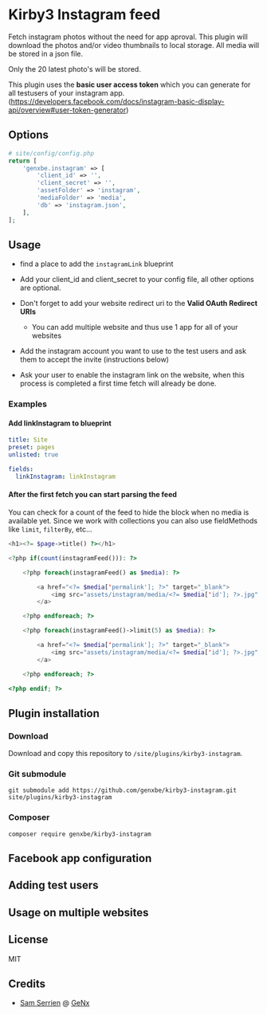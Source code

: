 # Kirby3 Instagram feed

Fetch instagram photos without the need for app aproval. This plugin will download the photos and/or video thumbnails to local storage. All media will be stored in a json file.

Only the 20 latest photo's will be stored.

This plugin uses the **basic user access token** which you can generate for all testusers of your instagram app. (https://developers.facebook.com/docs/instagram-basic-display-api/overview#user-token-generator)

## Options

```php
# site/config/config.php
return [
    'genxbe.instagram' => [
        'client_id' => '',
        'client_secret' => '',
        'assetFolder' => 'instagram',
        'mediaFolder' => 'media',
        'db' => 'instagram.json',
    ],
];
```

## Usage

* find a place to add the `instagramLink` blueprint

* Add your client_id and client_secret to your config file, all other options are optional.

* Don't forget to add your website redirect uri to the **Valid OAuth Redirect URIs**

    * You can add multiple website and thus use 1 app for all of your websites

* Add the instagram account you want to use to the test users and ask them to accept the invite (instructions below)

* Ask your user to enable the instagram link on the website, when this process is completed a first time fetch will already be done.

### Examples

#### Add linkInstagram to blueprint

```yaml
title: Site
preset: pages
unlisted: true

fields:
  linkInstagram: linkInstagram
```

#### After the first fetch you can start parsing the feed

You can check for a count of the feed to hide the block when no media is available yet.
Since we work with collections you can also use fieldMethods like `limit`, `filterBy`, etc...

```php
<h1><?= $page->title() ?></h1>

<?php if(count(instagramFeed())): ?>

    <?php foreach(instagramFeed() as $media): ?>

        <a href="<?= $media['permalink']; ?>" target="_blank">
            <img src="assets/instagram/media/<?= $media['id']; ?>.jpg" width="100" height="100" />
        </a>

    <?php endforeach; ?>

    <?php foreach(instagramFeed()->limit(5) as $media): ?>

        <a href="<?= $media['permalink']; ?>" target="_blank">
            <img src="assets/instagram/media/<?= $media['id']; ?>.jpg" width="100" height="100" />
        </a>

    <?php endforeach; ?>

<?php endif; ?>
```

## Plugin installation

### Download

Download and copy this repository to `/site/plugins/kirby3-instagram`.

### Git submodule

```
git submodule add https://github.com/genxbe/kirby3-instagram.git site/plugins/kirby3-instagram
```

### Composer

```
composer require genxbe/kirby3-instagram
```

## Facebook app configuration

## Adding test users

## Usage on multiple websites

## License

MIT

## Credits

- [Sam Serrien](https://github.com/samzzi) @ [GeNx](https://github.com/genxbe)
